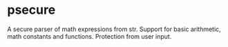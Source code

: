 # psecure
A secure parser of math expressions from str. Support for basic arithmetic, math constants and functions. Protection from user input.
